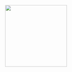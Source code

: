 <a href="https://open.spotify.com/track/2aoWvGMW6W40WelevwsOUx?si=e8acd8d70771476e">
  <img src="https://i.scdn.co/image/ab67616d00001e023edbd638d73631f434fe755a" width="200" height="200">
</a>
